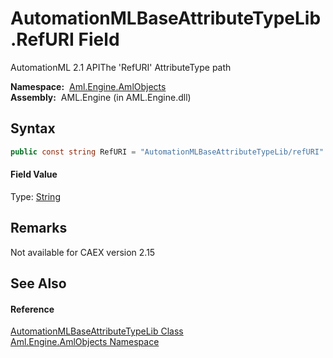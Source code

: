 AutomationMLBaseAttributeTypeLib.RefURI Field
=============================================
AutomationML 2.1 APIThe 'RefURI' AttributeType path

  **Namespace:**  [Aml.Engine.AmlObjects][1]  
  **Assembly:**  AML.Engine (in AML.Engine.dll)

Syntax
------

```csharp
public const string RefURI = "AutomationMLBaseAttributeTypeLib/refURI"
```

#### Field Value
Type: [String][2]

Remarks
-------
Not available for CAEX version 2.15

See Also
--------

#### Reference
[AutomationMLBaseAttributeTypeLib Class][3]  
[Aml.Engine.AmlObjects Namespace][1]  

[1]: ../README.md
[2]: https://docs.microsoft.com/dotnet/api/system.string
[3]: README.md
[4]: https://www.automationml.org
[5]: ../../icons/logoShade.png